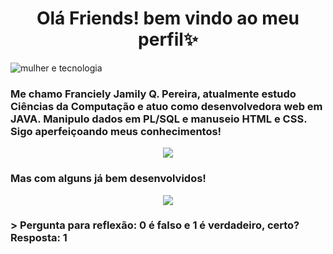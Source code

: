 
<h1 align="center"> Olá Friends! bem vindo ao meu perfil✨ </h1>

![mulher e tecnologia](https://github.com/J4mily/J4mily/assets/101888456/37539dad-ca54-4a6e-8f11-71950f827116)

### Me chamo Franciely Jamily Q. Pereira, atualmente estudo Ciências da Computação e atuo como **desenvolvedora web em JAVA**. Manipulo dados em PL/SQL e manuseio HTML e CSS. Sigo aperfeiçoando meus conhecimentos! 
<p align="center">
<img loading="lazy" src="http://img.shields.io/static/v1?label=STATUS&message=EM%20DESENVOLVIMENTO&color=GREEN&style=for-the-badge"/>
</p>

### Mas com alguns já bem desenvolvidos! 
<p align="center">
<img loading="lazy" src="[[http://img.shields.io/static/v1?label=STATUS&message=EM%20DESENVOLVIMENTO&color=GREEN&style=for-the-badge](https://img.shields.io/website-up-down-green-red/http/monip.org.svg)](https://img.shields.io/website-up-down-green-red/http/monip.org.svg)"/>
</p>

### > Pergunta para reflexão: 0 é falso e 1 é verdadeiro, certo? Resposta: 1 


<!--
**J4mily/J4mily** is a ✨ _special_ ✨ repository because its `README.md` (this file) appears on your GitHub profile.

Here are some ideas to get you started:

- 🔭 I’m currently working on ...
- 🌱 I’m currently learning ...
- 👯 I’m looking to collaborate on ...
- 🤔 I’m looking for help with ...
- 💬 Ask me about ...
- 📫 How to reach me: ...
- 😄 Pronouns: ...
- ⚡ Fun fact: ...
-->
